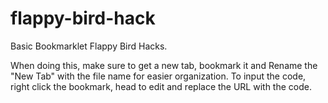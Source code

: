 # flappy-bird-hack
Basic Bookmarklet Flappy Bird Hacks.

When doing this, make sure to get a new tab, bookmark it and Rename the "New Tab" with the file name for easier organization. To input the code, right click the bookmark, head to edit and replace the URL with the code.
